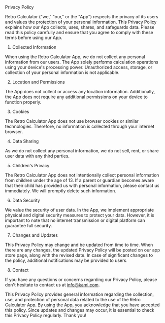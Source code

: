 Privacy Policy

Retro Calculator ("we," "our," or the "App") respects the privacy of its users and values the protection of your personal information. This Privacy Policy explains how our App collects, uses, shares, and safeguards data. Please read this policy carefully and ensure that you agree to comply with these terms before using our App.

1. Collected Information

When using the Retro Calculator App, we do not collect any personal information from our users. The App solely performs calculation operations using your device's processing power. Unauthorized access, storage, or collection of your personal information is not applicable.

2. Location and Permissions

The App does not collect or access any location information. Additionally, the App does not require any additional permissions on your device to function properly.

3. Cookies

The Retro Calculator App does not use browser cookies or similar technologies. Therefore, no information is collected through your internet browser.

4. Data Sharing

As we do not collect any personal information, we do not sell, rent, or share user data with any third parties.

5. Children's Privacy

The Retro Calculator App does not intentionally collect personal information from children under the age of 13. If a parent or guardian becomes aware that their child has provided us with personal information, please contact us immediately. We will promptly delete such information.

6. Data Security

We value the security of user data. In the App, we implement appropriate physical and digital security measures to protect your data. However, it is important to note that no internet transmission or digital platform can guarantee full security.

7. Changes and Updates

This Privacy Policy may change and be updated from time to time. When there are any changes, the updated Privacy Policy will be posted on our app store page, along with the revised date. In case of significant changes to the policy, additional notifications may be provided to users.

8. Contact

If you have any questions or concerns regarding our Privacy Policy, please don't hesitate to contact us at info@kami.com.

This Privacy Policy provides general information regarding the collection, use, and protection of personal data related to the use of the Retro Calculator App. By using the App, you acknowledge that you have accepted this policy. Since updates and changes may occur, it is essential to check this Privacy Policy regularly. Thank you!
